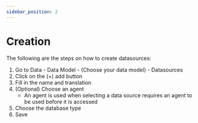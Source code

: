 ```yaml
---
sidebar_position: 2
---
```


# Creation

The following are the steps on how to create datasources:

1. Go to Data - Data Model - (Choose your data model) - Datasources
2. Click on the (+) add button
3. Fill in the name and translation
4. (Optional) Choose an agent
   - An agent is used when selecting a data source requires an agent to be used before it is accessed
5. Choose the database type
6. Save
